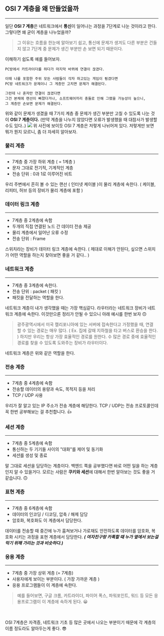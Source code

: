 ## OSI 7 계층을 왜 만들었을까
---
일단 **OSI 7 계층**은 네트워크에서 **통신**이 일어나는 과정을 7단계로 나눈 것이라고 한다.
그렇다면 왜 굳이 계층을 나누었을까?
>그 이유는 흐름을 한눈에 알아보기 쉽고, 통신에 문제가 생겨도
다른 부분은 건들지 않고 7단계 중 문제가 생긴 부분만 손 보면 되기 때문이다.

이해하기 쉽도록 예를 들어보자.
```
PC방에서 카트라이더를 하다가 마지막 바퀴에 연결이 끊겼다.

이때 나를 포함한 주위 모든 사람들이 각자 하고있는 게임이 튕겼다면
PC방 네트워크가 문제이니 그 게층만 고치면 문제가 해결된다.

그런데 나 혼자만 연결이 끊겼다면
그건 본체에 랜선이 빠졌다거나, 소프트웨어끼리 충돌로 인해 그랬을 가능성이 높으니,
그 계층만 손보면 문제가 해결된다.
```
위와 같이 문제가 생겼을 때 7가지 계층 중 문제가 생긴 부분만 고칠 수 있도록 나눈 것이 **OSI 7 계층이다.**
(만약 계층을 나누지 않았다면 오류가 발생했을 때 대참사가 발생할 수도 있다..)
![](https://velog.velcdn.com/images/rkadl9999/post/a2b8b0a1-88df-44eb-b4af-ca6eb708866a/image.png)
위 사진에 보이듯 OSI 7 계층은 저렇게 나뉘어져 있다.
저렇게만 보면 뭐가 뭔지 모르니, 좀 더 자세히 알아보자.
### 물리 계층
---
- 7계층 중 가장 하위 계층 ( =  1계층 )
- 문자 그대로 전기적, 기계적인 계층
- 전송 단위 : 0과 1로 이루어진 비트

우리 주변에서 흔히 볼 수 있는 랜선 ( 인터넷 케이블 )이 물리 계층에 속한다.
( 케이블, 리피터, 허브 등의 장비가 물리 계층에 포함 )
<br>
### 데이터 링크 계층
---
- 7계층 중 2계층에 속함
- 두개의 직접 연결된 노드 간 데이터 전송 제공
- 물리 계층에서 일어난 오류 수정
- 전송 단위 : Frame

스위치라는 장비가 데이터 링크 계층에 속한다.
( 제대로 이해가 안된다, 싶으면 스위치가 어떤 역할을 하는지 찾아보면 좋을 거 같다.. )
<br>
### 네트워크 계층
---
- 7계층 중 3계층에 속한다.
- 전송 단위 : packet ( 패킷 )
- 패킷을 전달하는 역할을 한다.

네트워크 계층이 내가 생각했을 때는 가장 핵심같다.
라우터라는 네트워크 장비가 네트워크 계층에 속한다.
이것만으론 정리가 안될 수 있으니 아래 예시를 한번 보자 🙃
>광주광역시에서 미국 캘리포니아에 있는 서버에 접속한다고 가정했을 때,
연결 할 수 있는 경로는 매우 많다. ( Ex. 집에 갈때 지하철을 타고 버스로 환승을 한다. )
하지만 우리는 항상 가장 효율적인 경로를 원한다.
수 많은 경로 중에 효율적인 경로를 찾을 수 있도록 도와주는 장비가 라우터이다.

네트워크 계층은 위와 같은 역할을 한다.
<br>
### 전송 계층
---
- 7계층 중 4계층에 속함
- 전송할 데이터의 용량과 속도, 목적지 등을 처리
- TCP / UDP 사용

우리가 잘 알고 있는 IP 주소가 전송 계층에 해당한다.
TCP / UDP는 전송 프로토콜인데 꼭 한번 공부해보는 걸 추천합니다. 👍
<br>
### 세션 계층
---
- 7계층 중 5계층에 속함
- 통신하는 두 기기들 사이의 "대화"를 제어 및 동기화
- 세션를 생성 및 종료

말 그대로 세션을 담당하는 계층이다.
백엔드 쪽을 공부했다면 바로 어떤 일을 하는 계층인지 알 수 있을거다.
모르는 사람은 **쿠키와 세션**에 대해서 한번 알아보는 것도 좋을 거 같습니다. 🙃
<br>
### 표현 계층
---
- 7계층 중 6계층에 속함
- 데이터의 인코딩 / 디코딩, 압축 / 해제 담당
- 암호화, 복호화도 이 계층에서 담당한다.

데이터를 전송할 때 중간에 누가 훔쳐보거나 가로채도 안전하도록
데이터를 암호화, 복호화 시키는 과정을 표현 계층에서 담당한다.
**_( 여자친구랑 카톡할 때 누가 옆에서 보는걸 막기 위해 가리는 것과 비슷하다.)_**
<br>
### 응용 계층
---
- 7계층 중 가장 상위 게층 (= 7계층)
- 사용자에게 보이는 부분이다. ( 가장 가까운 계층 )
- 응용 프로그램들이 이 계층에 속한다.

>예를 들어보면,
구글 크롬, 카트라이더, 파이어 폭스, 파워포인트, 워드 등
모든 응용프로그램이 이 계층에 속하게 된다. 😀

<br></br>
OSI 7계층은 자격증, 네트워크 기초 등 많은 곳에서 나오는 부분이기 때문에
각 계층의 이름 정도라도 알아두는게 좋다. 😎


